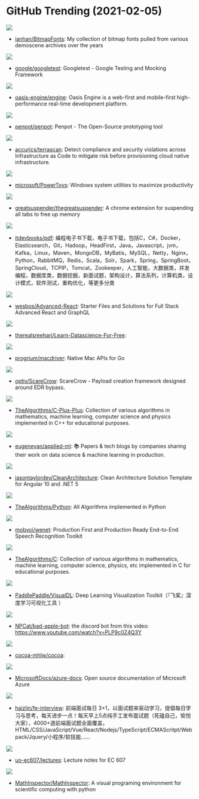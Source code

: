 # GitHub Trending (2021-02-05)

![](https://img.shields.io/badge/HTML-New%20194-green?style=flat-square&logo=appveyor)
- [ianhan/BitmapFonts](https://github.com/ianhan/BitmapFonts): My collection of bitmap fonts pulled from various demoscene archives over the years

![](https://img.shields.io/badge/C%2B%2B-New%20106-green?style=flat-square&logo=appveyor)
- [google/googletest](https://github.com/google/googletest): Googletest - Google Testing and Mocking Framework

![](https://img.shields.io/badge/TypeScript-New%20165-green?style=flat-square&logo=appveyor)
- [oasis-engine/engine](https://github.com/oasis-engine/engine): Oasis Engine is a web-first and mobile-first high-performance real-time development platform.

![](https://img.shields.io/badge/Clojure-New%20286-green?style=flat-square&logo=appveyor)
- [penpot/penpot](https://github.com/penpot/penpot): Penpot - The Open-Source prototyping tool

![](https://img.shields.io/badge/Go-New%2011-green?style=flat-square&logo=appveyor)
- [accurics/terrascan](https://github.com/accurics/terrascan): Detect compliance and security violations across Infrastructure as Code to mitigate risk before provisioning cloud native infrastructure.

![](https://img.shields.io/badge/C%23-New%20227-green?style=flat-square&logo=appveyor)
- [microsoft/PowerToys](https://github.com/microsoft/PowerToys): Windows system utilities to maximize productivity

![](https://img.shields.io/badge/JavaScript-New%20153-green?style=flat-square&logo=appveyor)
- [greatsuspender/thegreatsuspender](https://github.com/greatsuspender/thegreatsuspender): A chrome extension for suspending all tabs to free up memory

![](https://img.shields.io/badge/none-New%20221-green?style=flat-square&logo=appveyor)
- [itdevbooks/pdf](https://github.com/itdevbooks/pdf): 编程电子书下载，电子书下载，包括C，C#，Docker，Elasticsearch，Git，Hadoop，HeadFirst，Java，Javascript，jvm，Kafka，Linux，Maven，MongoDB，MyBatis，MySQL，Netty，Nginx，Python，RabbitMQ，Redis，Scala，Solr，Spark，Spring，SpringBoot，SpringCloud，TCPIP，Tomcat，Zookeeper，人工智能，大数据类，并发编程，数据库类，数据挖掘，新面试题，架构设计，算法系列，计算机类，设计模式，软件测试，重构优化，等更多分类

![](https://img.shields.io/badge/JavaScript-New%2017-green?style=flat-square&logo=appveyor)
- [wesbos/Advanced-React](https://github.com/wesbos/Advanced-React): Starter Files and Solutions for Full Stack Advanced React and GraphQL

![](https://img.shields.io/badge/none-New%20675-green?style=flat-square&logo=appveyor)
- [therealsreehari/Learn-Datascience-For-Free](https://github.com/therealsreehari/Learn-Datascience-For-Free): 

![](https://img.shields.io/badge/Go-New%201-green?style=flat-square&logo=appveyor)
- [progrium/macdriver](https://github.com/progrium/macdriver): Native Mac APIs for Go

![](https://img.shields.io/badge/Go-New%2098-green?style=flat-square&logo=appveyor)
- [optiv/ScareCrow](https://github.com/optiv/ScareCrow): ScareCrow - Payload creation framework designed around EDR bypass.

![](https://img.shields.io/badge/C%2B%2B-New%20281-green?style=flat-square&logo=appveyor)
- [TheAlgorithms/C-Plus-Plus](https://github.com/TheAlgorithms/C-Plus-Plus): Collection of various algorithms in mathematics, machine learning, computer science and physics implemented in C++ for educational purposes.

![](https://img.shields.io/badge/none-New%20271-green?style=flat-square&logo=appveyor)
- [eugeneyan/applied-ml](https://github.com/eugeneyan/applied-ml): 📚 Papers & tech blogs by companies sharing their work on data science & machine learning in production.

![](https://img.shields.io/badge/C%23-New%20132-green?style=flat-square&logo=appveyor)
- [jasontaylordev/CleanArchitecture](https://github.com/jasontaylordev/CleanArchitecture): Clean Architecture Solution Template for Angular 10 and .NET 5

![](https://img.shields.io/badge/Python-New%20297-green?style=flat-square&logo=appveyor)
- [TheAlgorithms/Python](https://github.com/TheAlgorithms/Python): All Algorithms implemented in Python

![](https://img.shields.io/badge/Python-New%2058-green?style=flat-square&logo=appveyor)
- [mobvoi/wenet](https://github.com/mobvoi/wenet): Production First and Production Ready End-to-End Speech Recognition Toolkit

![](https://img.shields.io/badge/C-New%20176-green?style=flat-square&logo=appveyor)
- [TheAlgorithms/C](https://github.com/TheAlgorithms/C): Collection of various algorithms in mathematics, machine learning, computer science, physics, etc implemented in C for educational purposes.

![](https://img.shields.io/badge/TypeScript-New%2089-green?style=flat-square&logo=appveyor)
- [PaddlePaddle/VisualDL](https://github.com/PaddlePaddle/VisualDL): Deep Learning Visualization Toolkit（『飞桨』深度学习可视化工具 ）

![](https://img.shields.io/badge/Python-New%2024-green?style=flat-square&logo=appveyor)
- [NPCat/bad-apple-bot](https://github.com/NPCat/bad-apple-bot): the discord bot from this video: https://www.youtube.com/watch?v=PLP9c0Z4Q3Y

![](https://img.shields.io/badge/C%23-New%2020-green?style=flat-square&logo=appveyor)
- [cocoa-mhlw/cocoa](https://github.com/cocoa-mhlw/cocoa): 

![](https://img.shields.io/badge/PowerShell-New%2054-green?style=flat-square&logo=appveyor)
- [MicrosoftDocs/azure-docs](https://github.com/MicrosoftDocs/azure-docs): Open source documentation of Microsoft Azure

![](https://img.shields.io/badge/JavaScript-New%2057-green?style=flat-square&logo=appveyor)
- [haizlin/fe-interview](https://github.com/haizlin/fe-interview): 前端面试每日 3+1，以面试题来驱动学习，提倡每日学习与思考，每天进步一点！每天早上5点纯手工发布面试题（死磕自己，愉悦大家），4000+道前端面试题全面覆盖，HTML/CSS/JavaScript/Vue/React/Nodejs/TypeScript/ECMAScritpt/Webpack/Jquery/小程序/软技能……

![](https://img.shields.io/badge/HTML-New%2026-green?style=flat-square&logo=appveyor)
- [uo-ec607/lectures](https://github.com/uo-ec607/lectures): Lecture notes for EC 607

![](https://img.shields.io/badge/Python-New%20136-green?style=flat-square&logo=appveyor)
- [MathInspector/MathInspector](https://github.com/MathInspector/MathInspector): A visual programing environment for scientific computing with python

